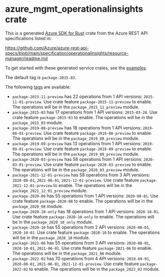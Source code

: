 # azure_mgmt_operationalinsights crate

This is a generated [Azure SDK for Rust](https://github.com/Azure/azure-sdk-for-rust) crate from the Azure REST API specifications listed in:

https://github.com/Azure/azure-rest-api-specs/blob/main/specification/operationalinsights/resource-manager/readme.md

To get started with these generated service crates, see the [examples](https://github.com/Azure/azure-sdk-for-rust/blob/main/services/README.md#examples).

The default tag is `package-2015-03`.

The following [tags](https://github.com/Azure/azure-sdk-for-rust/blob/main/services/tags.md) are available:

- `package-2015-11-preview` has 22 operations from 1 API versions: `2015-11-01-preview`. Use crate feature `package-2015-11-preview` to enable. The operations will be in the `package_2015_11_preview` module.
- `package-2015-03` has 17 operations from 1 API versions: `2015-03-20`. Use crate feature `package-2015-03` to enable. The operations will be in the `package_2015_03` module.
- `package-2019-08-preview` has 18 operations from 1 API versions: `2019-08-01-preview`. Use crate feature `package-2019-08-preview` to enable. The operations will be in the `package_2019_08_preview` module.
- `package-2019-09-preview` has 13 operations from 1 API versions: `2019-09-01-preview`. Use crate feature `package-2019-09-preview` to enable. The operations will be in the `package_2019_09_preview` module.
- `package-2020-03-preview` has 58 operations from 1 API versions: `2020-03-01-preview`. Use crate feature `package-2020-03-preview` to enable. The operations will be in the `package_2020_03_preview` module.
- `package-2021-12-01-preview` has 58 operations from 3 API versions: `2020-08-01`, `2021-06-01`, `2021-12-01-preview`. Use crate feature `package-2021-12-01-preview` to enable. The operations will be in the `package_2021_12_01_preview` module.
- `package-2020-08` has 55 operations from 1 API versions: `2020-08-01`. Use crate feature `package-2020-08` to enable. The operations will be in the `package_2020_08` module.
- `package-2020-10-only` has 18 operations from 1 API versions: `2020-10-01`. Use crate feature `package-2020-10-only` to enable. The operations will be in the `package_2020_10_only` module.
- `package-2020-10` has 55 operations from 2 API versions: `2020-08-01`, `2020-10-01`. Use crate feature `package-2020-10` to enable. The operations will be in the `package_2020_10` module.
- `package-2021-06` has 55 operations from 3 API versions: `2020-08-01`, `2020-10-01`, `2021-06-01`. Use crate feature `package-2021-06` to enable. The operations will be in the `package_2021_06` module.
- `package-2022-02` has 70 operations from 4 API versions: `2019-09-01`, `2020-08-01`, `2021-06-01`, `2021-12-01-preview`. Use crate feature `package-2022-02` to enable. The operations will be in the `package_2022_02` module.